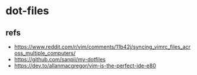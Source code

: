 # dot-files

## refs

- https://www.reddit.com/r/vim/comments/11b42j/syncing_vimrc_files_across_multiple_computers/
- https://github.com/sanpii/my-dotfiles
- https://dev.to/allanmacgregor/vim-is-the-perfect-ide-e80

